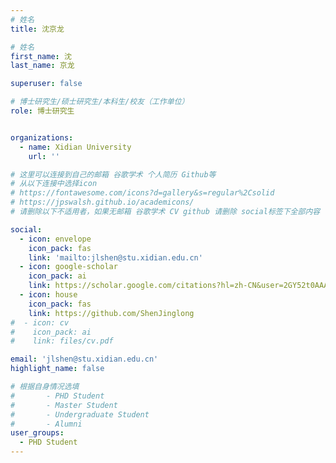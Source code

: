 ```yaml
---
# 姓名
title: 沈京龙

# 姓名
first_name: 沈
last_name: 京龙

superuser: false

# 博士研究生/硕士研究生/本科生/校友（工作单位）
role: 博士研究生


organizations:
  - name: Xidian University
    url: ''

# 这里可以连接到自己的邮箱 谷歌学术 个人简历 Github等 
# 从以下连接中选择icon
# https://fontawesome.com/icons?d=gallery&s=regular%2Csolid
# https://jpswalsh.github.io/academicons/
# 请删除以下不适用者，如果无邮箱 谷歌学术 CV github 请删除 social标签下全部内容

social:
  - icon: envelope
    icon_pack: fas
    link: 'mailto:jlshen@stu.xidian.edu.cn'
  - icon: google-scholar
    icon_pack: ai
    link: https://scholar.google.com/citations?hl=zh-CN&user=2GY52t0AAAAJ
  - icon: house
    icon_pack: fas
    link: https://github.com/ShenJinglong
#  - icon: cv
#    icon_pack: ai
#    link: files/cv.pdf

email: 'jlshen@stu.xidian.edu.cn'
highlight_name: false

# 根据自身情况选填
#       - PHD Student
#       - Master Student
#       - Undergraduate Student
#       - Alumni
user_groups:
  - PHD Student
---
```

